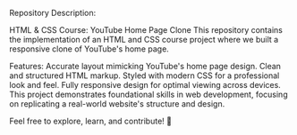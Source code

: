 Repository Description:

HTML & CSS Course: YouTube Home Page Clone
This repository contains the implementation of an HTML and CSS course project where we built a responsive clone of YouTube's home page.

Features:
Accurate layout mimicking YouTube's home page design.
Clean and structured HTML markup.
Styled with modern CSS for a professional look and feel.
Fully responsive design for optimal viewing across devices.
This project demonstrates foundational skills in web development, focusing on replicating a real-world website's structure and design.

Feel free to explore, learn, and contribute! 🚀
